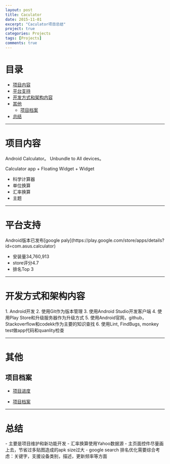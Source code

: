 ```yaml
---
layout: post
title: Caculator
date: 2015-11-01
excerpt: "Caculator项目总结"
project: true
categories: Projects
tags: [Projects]
comments: true
---
```



# 目录
- [项目内容](#项目内容)  
- [平台支持](#平台支持)
- [开发方式和架构内容](#开发方式和架构内容)
- [其他](#其他)
    - [项目档案](#项目档案)
- [总结](#总结)

---
<h1 id="项目内容"> 项目内容 </h1>
Android Calculator。 Unbundle to All devices。

Calculator app + Floating Widget + Widget

- 科学计算器
- 单位换算
- 汇率换算
- 主题


---
<h1 id="平台支持"> 平台支持 </h1>
Android版本已发布[google paly](https://play.google.com/store/apps/details?id=com.asus.calculator) 

- 安装量34,760,913
- store评分4.7
- 排名Top 3

---
<h1 id="开发方式和架构内容"> 开发方式和架构内容 </h1>
1. Android开发
2. 使用Git作为版本管理
3. 使用Android Studio开发客户端
4. 使用Play Store和升级服务器作为升级方式
5. 使用Android官网，github，Stackoverflow和codekk作为主要的知识查找
6. 使用Lint, FindBugs, monkey test做app代码和quanlity检查

---
<h1 id="其他"> 其他 </h1>

<h2 id="项目档案"> 项目档案 </h2>

- [项目进度](N:\Project\Manager\Caculator) 

- [项目档案](N:\Project\Manager\Caculator)


---
<h1 id="总结"> 总结 </h1>
- 主要是项目维护和新功能开发
- 汇率换算使用Yahoo数据源
- 主页面控件尽量画上去，节省过多贴图造成的apk size过大
- google search 排名优化需要综合考虑：关键字，支援设备类别，描述，更新频率等方面


